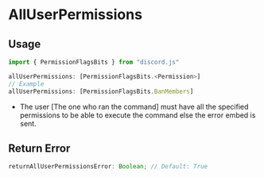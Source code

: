 # AllUserPermissions

## Usage

```js
import { PermissionFlagsBits } from "discord.js"

allUserPermissions: [PermissionFlagsBits.<Permission>]
// Example
allUserPermissions: [PermissionFlagsBits.BanMembers]
```

- The user [The one who ran the command] must have all the specified permissions to be able to execute the command else the error embed is sent.

## Return Error

```js
returnAllUserPermissionsError: Boolean; // Default: True
```
